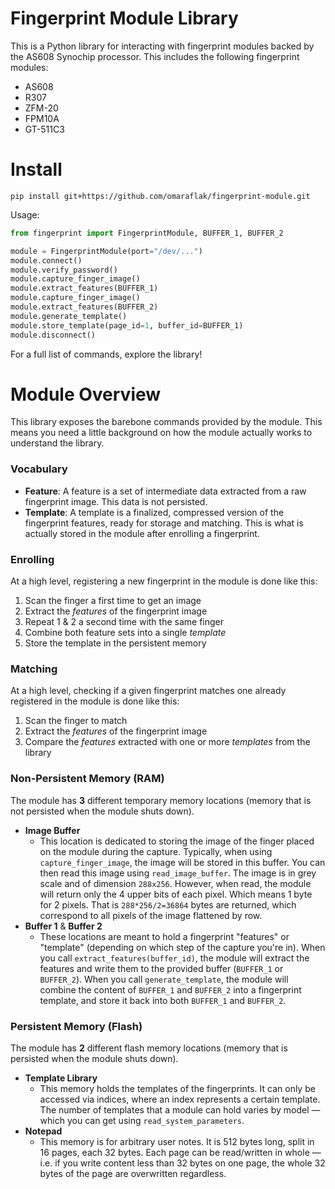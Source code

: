 # Fingerprint Module Library

This is a Python library for interacting with fingerprint modules backed by the AS608 Synochip processor. This includes the following fingerprint modules:

* AS608
* R307
* ZFM-20
* FPM10A
* GT-511C3

# Install

```
pip install git+https://github.com/omaraflak/fingerprint-module.git
```

Usage:

```python
from fingerprint import FingerprintModule, BUFFER_1, BUFFER_2

module = FingerprintModule(port="/dev/...")
module.connect()
module.verify_password()
module.capture_finger_image()
module.extract_features(BUFFER_1)
module.capture_finger_image()
module.extract_features(BUFFER_2)
module.generate_template()
module.store_template(page_id=1, buffer_id=BUFFER_1)
module.disconnect()
```

For a full list of commands, explore the library!

# Module Overview

This library exposes the barebone commands provided by the module. This means you need a little background on how the module actually works to understand the library.

### Vocabulary

* **Feature**: A feature is a set of intermediate data extracted from a raw fingerprint image. This data is not persisted.
* **Template**: A template is a finalized, compressed version of the fingerprint features, ready for storage and matching. This is what is actually stored in the module after enrolling a fingerprint.

### Enrolling

At a high level, registering a new fingerprint in the module is done like this:

1) Scan the finger a first time to get an image
2) Extract the *features* of the fingerprint image
3) Repeat 1 & 2 a second time with the same finger
4) Combine both feature sets into a single *template*
5) Store the template in the persistent memory

### Matching

At a high level, checking if a given fingerprint matches one already registered in the module is done like this:

1) Scan the finger to match
2) Extract the *features* of the fingerprint image
3) Compare the *features* extracted with one or more *templates* from the library

### Non-Persistent Memory (RAM)

The module has **3** different temporary memory locations (memory that is not persisted when the module shuts down).

* **Image Buffer**
  * This location is dedicated to storing the image of the finger placed on the module during the capture. Typically, when using `capture_finger_image`, the image will be stored in this buffer. You can then read this image using `read_image_buffer`. The image is in grey scale and of dimension `288x256`. However, when read, the module will return only the 4 upper bits of each pixel. Which means 1 byte for 2 pixels. That is `288*256/2=36864` bytes are returned, which correspond to all pixels of the image flattened by row.
* **Buffer 1** & **Buffer 2**
  * These locations are meant to hold a fingerprint "features" or "template" (depending on which step of the capture you're in). When you call `extract_features(buffer_id)`, the module will extract the features and write them to the provided buffer (`BUFFER_1` or `BUFFER_2`). When you call `generate_template`, the module will combine the content of `BUFFER_1` and `BUFFER_2` into a fingerprint template, and store it back into both `BUFFER_1` and `BUFFER_2`.

### Persistent Memory (Flash)

The module has **2** different flash memory locations (memory that is persisted when the module shuts down).

* **Template Library**
  * This memory holds the templates of the fingerprints. It can only be accessed via indices, where an index represents a certain template. The number of templates that a module can hold varies by model — which you can get using `read_system_parameters`.
* **Notepad**
  * This memory is for arbitrary user notes. It is 512 bytes long, split in 16 pages, each 32 bytes. Each page can be read/written in whole — i.e. if you write content less than 32 bytes on one page, the whole 32 bytes of the page are overwritten regardless.